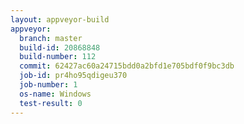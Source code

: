 ```yaml
---
layout: appveyor-build
appveyor:
  branch: master
  build-id: 20868848
  build-number: 112
  commit: 62427ac60a24715bdd0a2bfd1e705bdf0f9bc3db
  job-id: pr4ho95qdigeu370
  job-number: 1
  os-name: Windows
  test-result: 0
---
```

